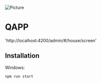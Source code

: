 ![Picture](http://www.miraway.vn/templates/webdemo/images/logo.png)

# QAPP
'http://localhost:4200/admin/#/house/screen'
## Installation
Windows:

```sh
npm run start
```
